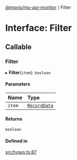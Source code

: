 [@mpxjs/mp-api-monitor](../index.md) / Filter

# Interface: Filter

## Callable

### Filter

▸ **Filter**(`item`): `boolean`

#### Parameters

| Name | Type |
| :------ | :------ |
| `item` | [`RecordData`](RecordData.md) |

#### Returns

`boolean`

#### Defined in

[src/types.ts:87](https://github.com/mpx-ecology/mp-api-monitor/blob/95e0f31/src/types.ts#L87)
